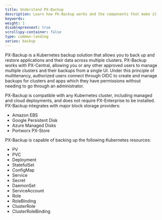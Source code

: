 ```yaml
---
title: Understand PX-Backup
description: Learn how PX-Backup works and the components that make it up.
keywords:
weight: 1
disableprevnext: true
scrollspy-container: false
type: common-landing
series: backup
---
```


PX-Backup is a Kubernetes backup solution that allows you to back up and restore applications and their data across multiple clusters. PX-Backup works with PX-Central, allowing you or any other approved users to manage multiple clusters and their backups from a single UI. Under this principle of multitenancy, authorized users connect through OIDC to create and manage backups for clusters and apps which they have permissions without needing to go through an administrator.

PX-Backup is compatible with any Kubernetes cluster, including managed and cloud deployments, and does not require PX-Enterprise to be installed.
PX-Backup integrates with major block storage providers:

* Amazon EBS
* Google Persistent Disk
* Azure Managed Disks
* Portworx PX-Store

PX-Backup is capable of backing up the following Kubernetes resources:

* PV
* PVC
* Deployment
* StatefulSet
* ConfigMap
* Service
* Secret
* DaemonSet
* ServiceAccount
* Role
* RoleBinding
* ClusterRole
* ClusterRoleBinding
* Ingress


## Understand how PX-Backup works

PX-Backup provides namespace and label selectors, allowing you to create granular backups of the application you want. You can broadly backup an entire namespace, or you can use label selectors to select only certain resources to backup. This selection method also helps preserve associated configuration and pod data, ensuring that your backups will work properly once restored. For example, PX-backup can back up a MySQL deployment containing pods, PVCs, and volumes tagged with an `app = mysql` label. Given this system, PX-Backup can backup stateful apps as easily as stateless ones.
<!-- <??? True? Better validate this step. ???> -->

You can schedule backups by creating an independent schedule policy that defines when backups run and how many rolling copies they keep, and you can associate this schedule policy with as many backups as you want.

Avoid manual prep-work and minimize interruptions to your cluster associated with backup tasks by creating rules that run before and after backups are taken. As with schedule policies, you can associate rules with multiple backups.

## PX-Backup components

<!-- this section now just feels like a rehash of a lot of what was said above with some new information sprinkled in. It does make the components clear though. Perhaps some repetition wouldn't be too harmful in getting these new concepts across. -->
In order to use PX-Backup, it’s helpful to understand the components that make it up. You’ll use these components to perform backup and restore operations:

### Clusters

A cluster in PX-Backup is any Kubernetes cluster that PX-Backup makes backups from or restores backups to. PX-Backup supports pretty much any Kubernetes cluster that’s network accessible. With PX-Backup, you can monitor, backup, and restore across all of your Kubernetes clusters.

### Backups

Backups in PX-Backup contain backup images and configuration data. You can attach schedule policies to run them at designated times and keep a designated amount of rolling backups, and attach rules to perform commands before or after a backup runs.

### Backup locations

Backup locations are object stores you've added to PX-Backup. PX-Backup stores backups on any compatible object storage:

* AWS S3 or compatible object stores
* Azure Blob Storage
* Google Cloud Storage

### Restores

Restore your backups to the original cluster or different clusters, replace applications on the original cluster or restore to a new namespace. Perform partial restores to selected namespaces from the backup.

### Schedule Policies

Create schedule policies and attach them to backups to run them at designated times and keep a designated amount of rolling backups.

### Rules

Use rules to create commands which run before or after a backup operation is performed.

### Application view

<!-- This doesn't really fit here, need to find a better place -->
You can interact with PX-Backup through a central application view. From here, you can see all of the resources currently on your cluster, filter them by namespace and labels, and create a backup.

## Get Started

Perform the following tasks to get started with PX-Backup and perform your first backup:

1. [Install PX-Backup](/install)
2. [Add a cluster](/use-px-backup/cluster/)
3. [Configure backup locations](/use-px-backup/configure-backup-locations/)
4. [Perform a backup](/use-px-backup/backup-restore/perform-backup/)

<!-- {{<homelist series2="get-started">}} -->
